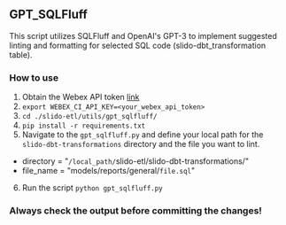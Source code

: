 ## GPT_SQLFluff
This script utilizes SQLFluff and OpenAI's GPT-3 to implement suggested linting and formatting for selected SQL code
(slido-dbt_transformation table).


### How to use
1. Obtain the Webex API token [link](https://developer-portal.int-first-general1.ciscospark.com/docs/getting-started)
2. `export WEBEX_CI_API_KEY=<your_webex_api_token>`
3. `cd ./slido-etl/utils/gpt_sqlfluff/`
4. `pip install -r requirements.txt`
5. Navigate to the `gpt_sqlfluff.py` and define your local path for the `slido-dbt-transformations` directory and the file you want to lint.
- directory = "`/local_path/`slido-etl/slido-dbt-transformations/"
- file_name = "models/reports/general/`file.sql`"
6. Run the script `python gpt_sqlfluff.py`

### Always check the output before committing the changes!
